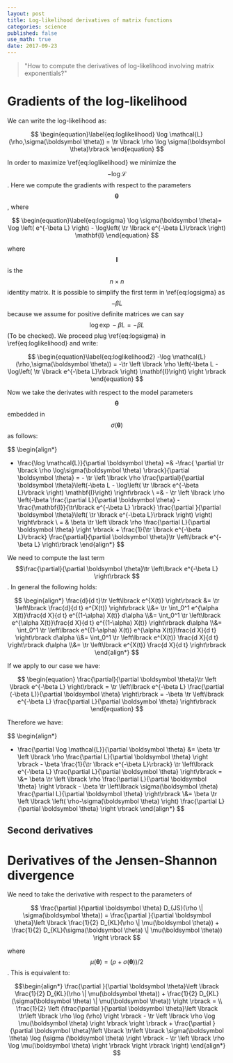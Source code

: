 ```yaml
---
layout: post
title: Log-likelihood derivatives of matrix functions
categories: science
published: false
use_math: true
date: 2017-09-23
---
```


<blockquote>
	"How to compute the derivatives of log-likelihood involving matrix exponentials?"
</blockquote>

# Gradients of the log-likelihood

We can write the log-likelihood as:

$$
\begin{equation}\label{eq:loglikelihood}
\log \mathcal{L}(\rho,\sigma(\boldsymbol \theta)) = \tr \lbrack \rho \log \sigma(\boldsymbol \theta)\rbrack
\end{equation}
$$

In order to maximize \ref{eq:loglikelihood} we minimize the $$-\log \mathcal{L}$$. Here we compute the gradients with respect to the parameters $$\boldsymbol \theta$$, where

$$
\begin{equation}\label{eq:logsigma}
\log \sigma(\boldsymbol \theta)= \log \left( e^{-\beta L} \right) - \log\left( \tr \lbrack e^{-\beta L}\rbrack \right) \mathbf{I}
\end{equation}
$$

where $$\mathbf{I}$$ is the $$n\times n$$ identity matrix.
It is possible to simplify the first term in \ref{eq:logsigma} as $$-\beta L$$ because we assume for positive definite matrices we can say $$\log \exp -\beta L = -\beta L$$ (To be checked).
We proceed plug \ref{eq:logsigma} in \ref{eq:loglikelihood} and write:

$$
\begin{equation}\label{eq:loglikelihood2}
-\log \mathcal{L}(\rho,\sigma(\boldsymbol \theta)) = -\tr \left \lbrack \rho \left(-\beta L - \log\left( \tr \lbrack e^{-\beta L}\rbrack \right) \mathbf{I}\right) \right \rbrack
\end{equation}
$$

Now we take the derivates with respect to the model parameters $$\boldsymbol \theta$$ embedded in $$\sigma(\boldsymbol \theta)$$ as follows:

$$
\begin{align*}
- \frac{\log \mathcal{L}}{\partial \boldsymbol \theta} =& -\frac{ \partial \tr \lbrack \rho \log\sigma(\boldsymbol \theta) \rbrack}{\partial \boldsymbol \theta} = - \tr \left \lbrack \rho \frac{\partial}{\partial \boldsymbol \theta}\left(-\beta L - \log\left( \tr \lbrack e^{-\beta L}\rbrack \right) \mathbf{I}\right) \right\rbrack \\ =& - \tr \left \lbrack \rho \left(-\beta \frac{\partial L}{\partial \boldsymbol \theta} - \frac{\mathbf{I}}{\tr\lbrack e^{-\beta L} \rbrack} \frac{\partial }{\partial \boldsymbol \theta}\left( \tr \lbrack e^{-\beta L}\rbrack \right) \right) \right\rbrack  \\ = & 
\beta \tr \left \lbrack \rho \frac{\partial L}{\partial \boldsymbol \theta} \right \rbrack + \frac{1}{\tr \lbrack e^{-\beta L}\rbrack} \frac{\partial}{\partial \boldsymbol \theta}\tr \left\lbrack e^{-\beta L} \right\rbrack
\end{align*} 
$$

We need to compute the last term $$\frac{\partial}{\partial \boldsymbol \theta}\tr \left\lbrack e^{-\beta L} \right\rbrack $$. In general the following holds:

$$
\begin{align*}
\frac{d}{d t}\tr \left\lbrack e^{X(t)} \right\rbrack &= \tr \left\lbrack \frac{d}{d t} e^{X(t)} \right\rbrack  \\&= \tr \int_0^1 e^{\alpha X(t)}\frac{d X}{d t} e^{(1-\alpha) X(t)} d\alpha  \\&= \int_0^1 \tr \left\lbrack e^{\alpha X(t)}\frac{d X}{d t} e^{(1-\alpha) X(t)}  \right\rbrack d\alpha \\&= \int_0^1 \tr \left\lbrack e^{(1-\alpha) X(t)} e^{\alpha X(t)}\frac{d X}{d t} \right\rbrack d\alpha \\&= \int_0^1 \tr \left\lbrack e^{X(t)} \frac{d X}{d t} \right\rbrack d\alpha \\&= \tr \left\lbrack e^{X(t)} \frac{d X}{d t} \right\rbrack
\end{align*}
$$

If we apply to our case we have:

$$
\begin{equation}
\frac{\partial}{\partial \boldsymbol \theta}\tr \left \lbrack e^{-\beta L} \right\rbrack = \tr \left\lbrack e^{-\beta L} \frac{\partial (-\beta L)}{\partial \boldsymbol \theta} \right\rbrack = -\beta \tr \left\lbrack e^{-\beta L} \frac{\partial L}{\partial \boldsymbol \theta} \right\rbrack
\end{equation}
$$

Therefore we have:

$$
\begin{align*}
- \frac{\partial \log \mathcal{L}}{\partial \boldsymbol \theta} &= \beta \tr \left \lbrack \rho \frac{\partial L}{\partial \boldsymbol \theta} \right \rbrack - \beta \frac{1}{\tr \lbrack e^{-\beta L}\rbrack} \tr \left\lbrack e^{-\beta L} \frac{\partial L}{\partial \boldsymbol \theta}  \right\rbrack = \\&= \beta \tr \left \lbrack \rho \frac{\partial L}{\partial \boldsymbol \theta} \right \rbrack - \beta \tr \left\lbrack \sigma(\boldsymbol \theta) \frac{\partial L}{\partial \boldsymbol \theta}  \right\rbrack \\&= \beta \tr \left \lbrack \left( \rho-\sigma(\boldsymbol \theta) \right) \frac{\partial L}{\partial \boldsymbol \theta} \right \rbrack 
\end{align*}
$$

## Second derivatives

# Derivatives of the Jensen-Shannon divergence

We need to take the derivative with respect to the parameters of

$$
\frac{\partial }{\partial \boldsymbol \theta} D_{JS}(\rho \| \sigma(\boldsymbol \theta)) = \frac{\partial }{\partial \boldsymbol \theta}\left \lbrack \frac{1}{2} D_{KL}(\rho \| \mu(\boldsymbol \theta)) + \frac{1}{2} D_{KL}(\sigma(\boldsymbol \theta) \| \mu(\boldsymbol \theta)) \right \rbrack
$$

where $$\mu(\boldsymbol \theta) = (\rho + \sigma(\boldsymbol \theta))/2$$.
This is equivalent to:

$$\begin{align*}
\frac{\partial }{\partial \boldsymbol \theta}\left \lbrack \frac{1}{2} D_{KL}(\rho \| \mu(\boldsymbol \theta)) + \frac{1}{2} D_{KL}(\sigma(\boldsymbol \theta) \| \mu(\boldsymbol \theta)) \right \rbrack = \\ \frac{1}{2} \left (\frac{\partial }{\partial \boldsymbol \theta}\left \lbrack \tr\left \lbrack \rho \log (\rho) \right \rbrack - \tr \left \lbrack \rho \log \mu(\boldsymbol \theta) \right \rbrack \right \rbrack 
+
\frac{\partial }{\partial \boldsymbol \theta}\left \lbrack \tr\left \lbrack \sigma(\boldsymbol \theta) \log (\sigma (\boldsymbol \theta) \right \rbrack - \tr \left \lbrack \rho \log \mu(\boldsymbol \theta) \right \rbrack \right \rbrack \right) 
\end{align*}
$$